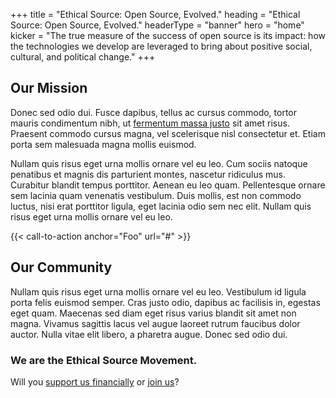 +++
title = "Ethical Source: Open Source, Evolved."
heading = "Ethical Source: Open Source, Evolved."
headerType = "banner"
hero = "home"
kicker = "The true measure of the success of open source is its impact: how the technologies we develop are leveraged to bring about positive social, cultural, and political change."
+++

## Our Mission

Donec sed odio dui. Fusce dapibus, tellus ac cursus commodo, tortor mauris condimentum nibh, ut [fermentum massa justo]("#") sit amet risus. Praesent commodo cursus magna, vel scelerisque nisl consectetur et. Etiam porta sem malesuada magna mollis euismod.

Nullam quis risus eget urna mollis ornare vel eu leo. Cum sociis natoque penatibus et magnis dis parturient montes, nascetur ridiculus mus. Curabitur blandit tempus porttitor. Aenean eu leo quam. Pellentesque ornare sem lacinia quam venenatis vestibulum. Duis mollis, est non commodo luctus, nisi erat porttitor ligula, eget lacinia odio sem nec elit. Nullam quis risus eget urna mollis ornare vel eu leo.

{{< call-to-action anchor="Foo" url="#" >}}

## Our Community

Nullam quis risus eget urna mollis ornare vel eu leo. Vestibulum id ligula porta felis euismod semper. Cras justo odio, dapibus ac facilisis in, egestas eget quam. Maecenas sed diam eget risus varius blandit sit amet non magna. Vivamus sagittis lacus vel augue laoreet rutrum faucibus dolor auctor. Nulla vitae elit libero, a pharetra augue. Donec sed odio dui.

### We are the Ethical Source Movement.
Will you [support us financially](https://opencollective.com/ethical-source) or [join us](/apply)?
